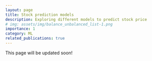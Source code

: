 ```yaml
---
layout: page
title: Stock prediction models
description: Exploring different models to predict stock price
# img: assets/img/balance_unbalanced_list-1.png
importance: 1
category: ML
related_publications: true
---
```


This page will be updated soon!
